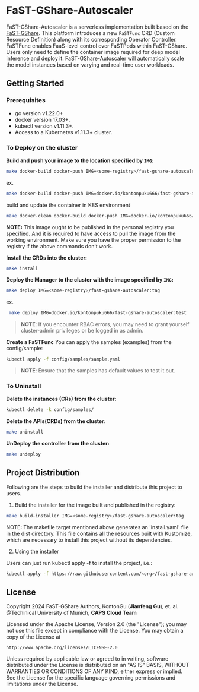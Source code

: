 # FaST-GShare-Autoscaler
FaST-GShare-Autoscaler is a serverless implementation built based on the [FaST-GShare](https://github.com/KontonGu/FaST-GShare.git). This platform introduces a new `FaSTFunc` CRD (Custom Resource Definition) along with its corresponding Operator Controller. FaSTFunc enables FaaS-level control over FaSTPods within FaST-GShare. Users only need to define the container image required for deep model inference and deploy it. FaST-GShare-Autoscaler will automatically scale the model instances based on varying and real-time user workloads.

<!-- including both vertical and horizontal scaling. Vertical scaling allows for more granular GPU resource allocation, optimizing the sharing and utilization of GPU computational resources. -->


## Getting Started

### Prerequisites
- go version v1.22.0+
- docker version 17.03+.
- kubectl version v1.11.3+.
- Access to a Kubernetes v1.11.3+ cluster.

### To Deploy on the cluster
**Build and push your image to the location specified by `IMG`:**

```sh
make docker-build docker-push IMG=<some-registry>/fast-gshare-autoscaler:tag
```
ex. 
```sh
make docker-build docker-push IMG=docker.io/kontonpuku666/fast-gshare-autoscaler:test
```

build and update the container in K8S environment
```sh
make docker-clean docker-build docker-push IMG=docker.io/kontonpuku666/fast-gshare-autoscaler:test
```

**NOTE:** This image ought to be published in the personal registry you specified.
And it is required to have access to pull the image from the working environment.
Make sure you have the proper permission to the registry if the above commands don’t work.

**Install the CRDs into the cluster:**

```sh
make install
```

**Deploy the Manager to the cluster with the image specified by `IMG`:**

```sh
make deploy IMG=<some-registry>/fast-gshare-autoscaler:tag
```
ex.
```sh
 make deploy IMG=docker.io/kontonpuku666/fast-gshare-autoscaler:test
```
> **NOTE**: If you encounter RBAC errors, you may need to grant yourself cluster-admin
privileges or be logged in as admin.

**Create a FaSTFunc**
You can apply the samples (examples) from the config/sample:

```sh
kubectl apply -f config/samples/sample.yaml
```

>**NOTE**: Ensure that the samples has default values to test it out.

### To Uninstall
**Delete the instances (CRs) from the cluster:**

```sh
kubectl delete -k config/samples/
```

**Delete the APIs(CRDs) from the cluster:**

```sh
make uninstall
```

**UnDeploy the controller from the cluster:**

```sh
make undeploy
```

## Project Distribution

Following are the steps to build the installer and distribute this project to users.

1. Build the installer for the image built and published in the registry:

```sh
make build-installer IMG=<some-registry>/fast-gshare-autoscaler:tag
```

NOTE: The makefile target mentioned above generates an 'install.yaml'
file in the dist directory. This file contains all the resources built
with Kustomize, which are necessary to install this project without
its dependencies.

2. Using the installer

Users can just run kubectl apply -f <URL for YAML BUNDLE> to install the project, i.e.:

```sh
kubectl apply -f https://raw.githubusercontent.com/<org>/fast-gshare-autoscaler/<tag or branch>/dist/install.yaml
```

<!-- ## Contributing
// TODO(user): Add detailed information on how you would like others to contribute to this project

**NOTE:** Run `make help` for more information on all potential `make` targets

More information can be found via the [Kubebuilder Documentation](https://book.kubebuilder.io/introduction.html) -->

## License
Copyright 2024 FaST-GShare Authors, KontonGu (**Jianfeng Gu**), et. al.
@Techinical University of Munich, **CAPS Cloud Team**

Licensed under the Apache License, Version 2.0 (the "License");
you may not use this file except in compliance with the License.
You may obtain a copy of the License at

    http://www.apache.org/licenses/LICENSE-2.0

Unless required by applicable law or agreed to in writing, software
distributed under the License is distributed on an "AS IS" BASIS,
WITHOUT WARRANTIES OR CONDITIONS OF ANY KIND, either express or implied.
See the License for the specific language governing permissions and
limitations under the License.

